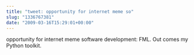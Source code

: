 ```yaml
---
title: "tweet: opportunity for internet meme so"
slug: "1336767381"
date: "2009-03-16T15:29:01+00:00"
---
```

opportunity for internet meme software development: FML. Out comes my  Python toolkit.